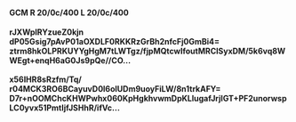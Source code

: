 #### GCM R 20/0c/400 L 20/0c/400
**rJXWplRYzueZ0kjn**<br/>**dP05Gsig7pAvP01aOXDLF0RKKRzGrBh2nfcFj0GmBi4=**<br/>**ztrm8hkOLPRKUYYgHgM7tLWTgz/fjpMQtcwIfoutMRClSyxDM/5k6vq8WWEgt+enqH6aG0Js9pQe//CO...**<br/><br/>
**x56IHR8sRzfm/Tq/**<br/>**r04MCK3RO6BCayuvD0l6olUDm9uoyFiLW/8n1trkAFY=**<br/>**D7r+nOOMChcKHWPwhx060KpHgkhvwmDpKLlugafJrjIGT+PF2unorwspLC0yvx51PmtIjfJSHhR/ifVc...**